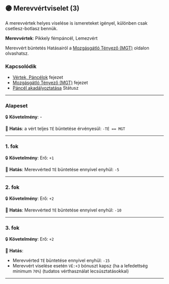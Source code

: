 ## 🟣 Merevvértviselet (3)

A merevvértek helyes viselése is ismereteket igényel, különben csak csetlesz-botlasz bennük.

**Merevvértek**: Pikkely fémpáncél, Lemezvért

Merevvért büntetés Hatásairól a [Mozgásgátló Tényező (MGT)](../069_03_MGT.md) oldalon olvashatsz.

### Kapcsolódik

- [Vértek, Páncélok](../069_00_vertek_pancelok.md) fejezet
- [Mozgásgátló Tényező (MGT)](../069_03_MGT.md) fejezet
- [Páncél akadályoztatása](../082_statuszok.md#%EF%B8%8F-p%C3%A1nc%C3%A9l-akad%C3%A1lyoztat%C3%A1sa-1-mgt-%EF%B8%8F-mgt) Státusz

---
### Alapeset

🔒 **Követelmény**: -

🌟 **Hatás**: a vért teljes `TÉ` büntetése érvényesül: `-TÉ == MGT`

---
### 1. fok

🔒 **Követelmény**: Erő: `+1`

🌟 **Hatás**: Merevvérted `TÉ` büntetése ennyivel enyhül: `-5`

---
### 2. fok

🔒 **Követelmény**: Erő: `+2`

🌟 **Hatás**: Merevvérted `TÉ` büntetése ennyivel enyhül: `-10`

---
### 3. fok

🔒 **Követelmény**: Erő: `+2`

🌟 **Hatás**:
- Merevvérted `TÉ` büntetése ennyivel enyhül: `-15`
- Merevvért viselése esetén `VÉ:+3` bónuszt kapsz (ha a lefedettség minimum `70%`)
  (tudatos vérthasználat lecsúsztatásokkal)

---
